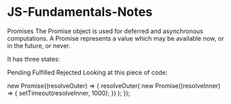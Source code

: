 # JS-Fundamentals-Notes

Promises
The Promise object is used for deferred and asynchronous computations. A Promise represents a value which may be available now, or in the future, or never.

It has three states:

Pending
Fulfilled
Rejected
Looking at this piece of code:

new Promise((resolveOuter) => {
  resolveOuter(
    new Promise((resolveInner) => {
      setTimeout(resolveInner, 1000);
    })
  );
});
